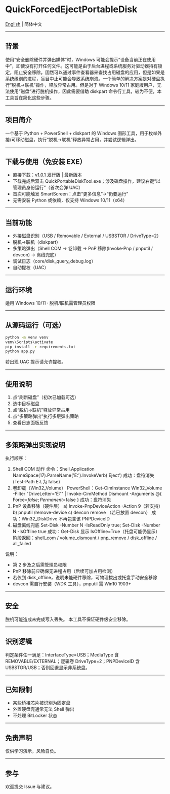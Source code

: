 # QuickForcedEjectPortableDisk

[English](README.en.md) | 简体中文

---
## 背景
使用“安全删除硬件并弹出媒体”时，Windows 可能会提示“设备当前正在使用中”，即使没有打开任何文件。这可能是由于后台进程或系统服务对驱动器持有锁定，阻止安全移除。固然可以通过事件查看器来查找占用磁盘的应用，但是如果是系统级别的进程，盲目中止可能会导致系统崩溃。一个简单的解决方案是对硬盘执行“脱机→联机”操作，释放异常占用。但是对于 Windows 10/11 家庭版用户，无法使用“磁盘”进行脱机操作，因此需要借助 diskpart 命令行工具，较为不便，本工具旨在简化这些步骤。

---
## 项目简介
一个基于 Python + PowerShell + diskpart 的 Windows 图形工具，用于枚举外接/可移动磁盘，执行“脱机→联机”释放异常占用，并尝试逻辑弹出。

---
## 下载与使用（免安装 EXE）
- 直接下载：[v1.0.1 发行版](https://github.com/SiriusPaul/QuickForcedEjectPortableDisk/releases/tag/v1.0.1) | [最新版本](https://github.com/SiriusPaul/QuickForcedEjectPortableDisk/releases/latest)
- 下载完成后双击 QuickPortableDiskTool.exe；涉及磁盘操作，建议右键“以管理员身份运行”（首次会弹 UAC）
- 首次可能触发 SmartScreen：点击“更多信息”→“仍要运行”
- 无需安装 Python 或依赖，仅支持 Windows 10/11（x64）

---
## 当前功能
- 外接磁盘识别（USB / Removable / External / USBSTOR / DriveType=2）
- 脱机→联机（diskpart）
- 多策略弹出（Shell COM → 卷卸载 → PnP 移除(Invoke‑Pnp / pnputil / devcon) → 离线兜底）
- 调试日志（core/disk_query_debug.log）
- 自动提权（UAC）

---
## 运行环境
适用 Windows 10/11 · 脱机/联机需管理员权限

---
## 从源码运行（可选）
```bash
python -m venv venv
venv\Scripts\activate
pip install -r requirements.txt
python app.py
```
若出现 UAC 提示请允许提权。

---
## 使用说明
1. 点“刷新磁盘”（初次已加载可选）
2. 选中目标磁盘
3. 点“脱机->联机”释放异常占用
4. 点“多策略弹出”执行多层弹出策略
5. 查看日志面板反馈

---
## 多策略弹出实现说明
执行顺序：
1. Shell COM 动作
   命令：Shell.Application NameSpace(17).ParseName('E:').InvokeVerb('Eject')
   成功：盘符消失 (Test-Path E:\ 为 false)
2. 卷卸载（Win32_Volume）
   PowerShell：Get-CimInstance Win32_Volume -Filter "DriveLetter='E:'" | Invoke-CimMethod Dismount -Arguments @{ Force=$false; Permanent=$false }
   成功：盘符消失
3. PnP 设备移除（硬件层）
   a) Invoke-PnpDeviceAction -Action 9（若支持）
   b) pnputil /remove-device <PNPDeviceID>
   c) devcon remove <PNPDeviceID>（若已放置 devcon）
   成功：Win32_DiskDrive 不再包含该 PNPDeviceID
4. 磁盘离线兜底
   Set-Disk -Number N -IsReadOnly true; Set-Disk -Number N -IsOffline true
   成功：Get-Disk 显示 IsOffline=True（托盘可能仍显示）
阶段返回：shell_com / volume_dismount / pnp_remove / disk_offline / all_failed

说明：
- 第 2 步及之后需管理员权限
- PnP 移除前应确保无进程占用（后续可加占用检测）
- 若仅到 disk_offline，说明未能硬件移除，可物理拔出或托盘手动安全移除
- devcon 需自行安装（WDK 工具），pnputil 需 Win10 1903+

---
## 安全
脱机可能造成未完成写入丢失。
本工具不保证硬件级安全移除。

---
## 识别逻辑
判定条件任一满足：InterfaceType=USB；MediaType 含 REMOVABLE/EXTERNAL；逻辑卷 DriveType=2；PNPDeviceID 含 USBSTOR/USB；否则回退显示非系统盘。

---
## 已知限制
- 某些桥接芯片被识别为固定盘
- 外置硬盘壳通常无法 Shell 弹出
- 不处理 BitLocker 状态

---
## 免责声明
仅供学习演示，风险自负。

---
## 参与
欢迎提交 Issue 与建议。
